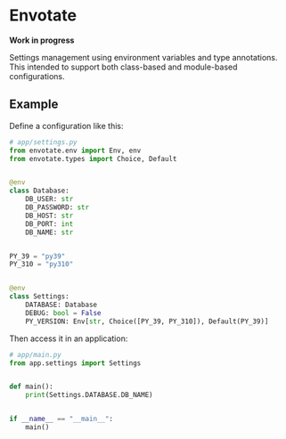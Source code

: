# Envotate

**Work in progress**

Settings management using environment variables and type annotations. This intended to support both class-based and module-based configurations.

## Example

Define a configuration like this:

```python
# app/settings.py
from envotate.env import Env, env
from envotate.types import Choice, Default


@env
class Database:
    DB_USER: str
    DB_PASSWORD: str
    DB_HOST: str
    DB_PORT: int
    DB_NAME: str


PY_39 = "py39"
PY_310 = "py310"


@env
class Settings:
    DATABASE: Database
    DEBUG: bool = False
    PY_VERSION: Env[str, Choice([PY_39, PY_310]), Default(PY_39)]

```

Then access it in an application:

```python
# app/main.py
from app.settings import Settings


def main():
    print(Settings.DATABASE.DB_NAME)


if __name__ == "__main__":
    main()

```
